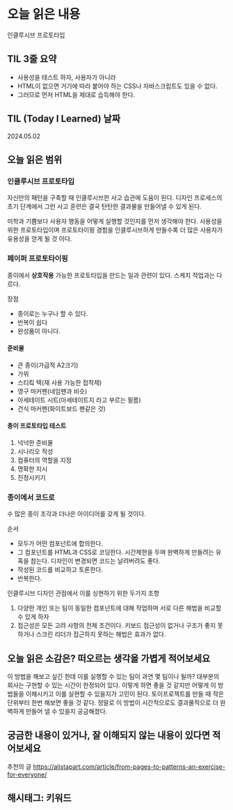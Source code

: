 # 오늘 읽은 내용

인클루시브 프로토타입

## TIL 3줄 요약

- 사용성을 테스트 하자, 사용자가 아니라
- HTML이 없으면 거기에 따라 붙어야 하는 CSS나 자바스크립트도 있을 수 없다.
- 그러므로 먼저 HTML을 제대로 습득해야 한다.

## TIL (Today I Learned) 날짜

2024.05.02

## 오늘 읽은 범위

### 인클루시브 프로토타입

자신만의 패턴을 구축할 때 인클루시브한 사고 습관에 도움이 된다.
디자인 프로세스의 초기 단계에서 그런 사고 훈련은 결국 탄탄한 결과물을 만들어낼 수 있게 된다.

미학과 기쁨보다 사용자 행동을 어떻게 실행할 것인지를 먼저 생각해야 한다.
사용성을 위한 프로토타입이며 프로토타이핑 경험을 인클루시브하게 만들수록 더 많은 사용자가 유용성을 얻게 될 것 이다.

### 페이퍼 프로토타이핑

종이에서 **상호작용** 가능한 프로토타입을 만드는 일과 관련이 있다. 스케치 작업과는 다르다.

장점

- 종이로는 누구나 할 수 있다.
- 반복이 쉽다
- 완성품이 아니다.

#### 준비물

- 큰 종이(가급적 A2크기)
- 가위
- 스티킼 택(재 사용 가능한 접착제)
- 영구 마커펜(네임펜과 비슷)
- 아세테이트 시트(아세테이트지 라고 부르는 필름)
- 건식 마커펜(화이트보드 펜같은 것)

#### 종이 프로토타입 테스트

1. 넉넉한 준비물
2. 시나리오 작성
3. 컴퓨터의 역할을 지정
4. 명확한 지시
5. 진정시키기

### 종이에서 코드로

수 많은 종이 조각과 더나은 아이디어를 갖게 될 것이다.

순서

- 모두가 어떤 컴포넌트에 합의한다.
- 그 컴포넌트를 HTML과 CSS로 코딩한다. 시간제한을 두며 완벽하게 만들려는 유혹을 참는다. 디자인이 변경되면 코드는 날려버려도 좋다.
- 작성된 코드를 비교하고 토론한다.
- 반복한다.

인클루시브 디자인 관점에서 이를 싱현하기 위한 두가지 조항

1. 다양한 개인 또는 팀이 동일한 컴포넌트에 대해 작업하며 서로 다른 해법을 비교할 수 있게 하자
2. 접근성은 모든 고려 사항의 전제 조건이다. 키보드 접근성이 없거나 구조가 좋지 못하거나 스크린 리더가 접근하지 못하는 해법은 효과가 없다.

## 오늘 읽은 소감은? 떠오르는 생각을 가볍게 적어보세요

이 방법을 해보고 싶긴 한데 이를 실행할 수 있는 팀이 과연 몇 팀이나 될까?
대부분의 회사는 구현할 수 있는 시간이 한정되어 있다. 이렇게 하면 좋을 것 같지만 어떻게 이 방법들을 이해시키고 이를 실현할 수 있을지가 고민이 된다.
토이프로젝트를 만들 때 작은 단위부터 한번 해보면 좋을 것 같다.
정말로 이 방법이 시간적으로도 결과물적으로 더 완벽하게 만들어 낼 수 있을지 궁금해졌다.

## 궁금한 내용이 있거나, 잘 이해되지 않는 내용이 있다면 적어보세요

추천의 글
https://alistapart.com/article/from-pages-to-patterns-an-exercise-for-everyone/

## 해시태그: 키워드